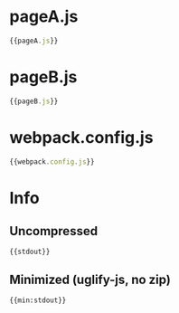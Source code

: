 # pageA.js

``` javascript
{{pageA.js}}
```

# pageB.js

``` javascript
{{pageB.js}}
```

# webpack.config.js

``` javascript
{{webpack.config.js}}
```

# Info

## Uncompressed

```
{{stdout}}
```

## Minimized (uglify-js, no zip)

```
{{min:stdout}}
```
